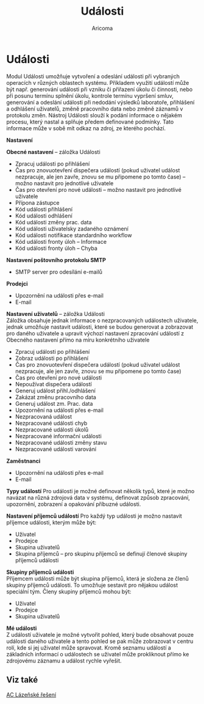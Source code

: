 ﻿---
    title: "Události"
    author: Aricoma
    ms.date: 04/30/2018
    ms.topic: article
    ms.prod: dynamics-nav-2017
    ms.contentlocale: cs-cz
    ms.lasthandoff: 04/30/2018
---

# Události
Modul Události umožňuje vytvoření a odeslání události při vybraných operacích v různých oblastech systému.
Příkladem využití událostí může být např. generování události při vzniku či přiřazení úkolu či činnosti, nebo při posunu termínu splnění úkolu, kontrole termínu vypršení smluv, generování a odeslání události při nedodání výsledků laboratoře, přihlášení a odhlášení uživatelů, změně pracovního data nebo změně záznamů v protokolu změn. 
Nástroj Události slouží k podání informace o nějakém procesu, který nastal a splňuje předem definované podmínky. Tato informace může v sobě mít odkaz na zdroj, ze kterého pochází.  

**Nastavení**  

**Obecné nastavení** – záložka Události
-	Zpracuj události po přihlášení
-	Čas pro znovuotevření dispečera událostí (pokud uživatel událost nezpracuje, ale jen zavře, znovu se mu připomene po tomto čase) – možno nastavit pro jednotlivé uživatele
-	Čas pro otevření pro nové události – možno nastavit pro jednotlivé uživatele
-	Přípona zástupce
-	Kód události přihlášení
-	Kód události odhlášení
-	Kód události změny prac. data
-	Kód události uživatelsky zadaného oznámení
-	Kód události notifikace standardního workflow
-	Kód události fronty úloh – Informace
-	Kód události fronty úloh – Chyba

**Nastavení poštovního protokolu SMTP**  
-	SMTP server pro odesílání e-mailů

**Prodejci**
-	Upozornění na události přes e-mail
-	E-mail

**Nastavení uživatelů** – záložka Události   
Záložka obsahuje jednak informace o nezpracovaných událostech uživatele, jednak umožňuje nastavit události, které se budou generovat a zobrazovat pro daného uživatele a upravit výchozí nastavení zpracování událostí z Obecného nastavení přímo na míru konkrétního uživatele
-	Zpracuj události po přihlášení
-	Zobraz události po přihlášení
-	Čas pro znovuotevření dispečera událostí (pokud uživatel událost nezpracuje, ale jen zavře, znovu se mu připomene po tomto čase) 
-	Čas pro otevření pro nové události 
-	Nepoužívat dispečera událostí
-	Generuj událost přihl./odhlášení
-	Zakázat změnu pracovního data
-	Generuj událost zm. Prac. data
-	Upozornění na události přes e-mail
-	Nezpracovaná událost
-	Nezpracované události chyb
-	Nezpracované události úkolů
-	Nezpracované informační události
-	Nezpracované události změny stavu
-	Nezpracované události varování

**Zaměstnanci**
-	Upozornění na události přes e-mail
-	E-mail

**Typy událostí**
Pro události je možné definovat několik typů, které je možno navázat na různá zdrojová data v systému, definovat způsob zpracování, upozornění, zobrazení a opakování příbuzné události. 

**Nastavení příjemců událostí**
Pro každý typ události je možno nastavit příjemce události, kterým může být:
-	Uživatel
-	Prodejce
-	Skupina uživatelů
-	Skupina příjemců – pro skupinu příjemců se definují členové skupiny příjemců události

**Skupiny příjemců události**  
Příjemcem události může být skupina příjemců, která je složena ze členů skupiny příjemců události. To umožňuje sestavit pro nějakou událost speciální tým. Členy skupiny příjemců mohou být:
-	Uživatel
-	Prodejce
-	Skupina uživatelů  


**Mé události**  
Z událostí uživatele je možné vytvořit pohled, který bude obsahovat pouze události daného uživatele a tento pohled se pak může zobrazovat v centru rolí, kde si jej uživatel může spravovat. Kromě seznamu událostí a základních informací o událostech se uživatel může prokliknout přímo ke zdrojovému záznamu a událost rychle vyřešit.

## <a name="see-also"></a>Viz také
[AC Lázeňské řešení](spa-solution.md)
